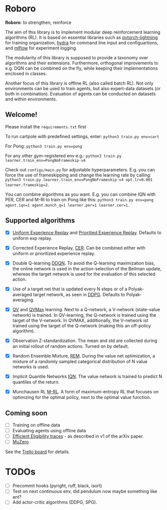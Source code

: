 # Roboro

**Roboro**: to strengthen, reinforce

The aim of this library is to implement modular deep reinforcement learning algorithms (RL). It is based on essential libraries such as [pytorch-lightning](https://github.com/PyTorchLightning/pytorch-lightning) for training organization, [hydra](https://hydra.cc/) for command line input and configuartions, and [mlflow](https://github.com/mlflow/mlflow) for experiment logging.

The modularity of this library is supposed to provide a taxonomy over algorithms and their extensions. Furthermore, orthogonal improvements to e.g. DQN can be combined on the fly, while keeping their implementations enclosed in classes.

Another focus of this library is offline RL (also called batch RL). Not only environments can be used to train agents, but also expert-data datasets (or both in combination). Evaluation of agents can be conducted on datasets and within environments.

## Welcome!
Please install the `requirements.txt` first

To run cartpole with predefined settings, enter: ```python3 train.py env=cart```

For Pong: ```python3 train.py env=pong```

For any other gym-registered env e.g.: ```python3 train.py learner.train_env=PongNoFrameskip-v4```

Check out `configs/main.py` for adjustable hyperparameters. E.g. you can force the use of frameskipping and change the learning rate by calling: ```python3 train.py learner.train_env=PongNoFrameskip-v4 opt.lr=0.001 learner.frameskip=2```.

You can combine algorithms as you want. E.g. you can combine IQN with PER, CER and M-Rl to train on Pong like this:
```python3 train.py env=pong agent.iqn=1 agent.munch_q=1 learner.per=1 learner.cer=1```.

## Supported algorithms

- [x] [Uniform Experience Replay](http://www.incompleteideas.net/lin-92.pdf) and [Prioritied Experience Replay](https://arxiv.org/abs/1511.05952). Defaults to uniform exp replay.
- [x] Corrected Experience Replay, [CER](https://arxiv.org/abs/1712.01275). Can be combined either with uniform or prioritized experience replay.
- [x] Double Q-learning [DDQN](https://arxiv.org/abs/1509.06461). To avoid the Q-learning maximization bias, the online network is used in the action-selection of the Bellman update, whereas the target network is used for the evaluation of this selected action.
- [x] Use of a target net that is updated every N steps or of a Polyak-averaged target network, as seen in [DDPG](https://arxiv.org/abs/1509.02971). Defaults to Polyak-averaging.
- [x] [QV](https://www.researchgate.net/publication/224446250_The_QV_family_compared_to_other_reinforcement_learning_algorithms) and [QVMax](https://arxiv.org/abs/1909.01779v1) learning. Next to a Q-network, a V-network (state-value network) is trained. In QV-learning, the Q-network is trained using the target of the V-network. In QVMAX, additionally, the V-network ist trained using the target of the Q-network (making this an off-policy algorithm).
- [x] Observation Z-standardization. The mean and std are collected during an initial rollout of random actions. Turned on by default.
- [x] Random Ensemble Mixture, [REM](https://arxiv.org/abs/1907.04543). During the value net optimization, a mixture of a randomly sampled categorical distribution of N value networks is used.
- [x] Implicit Quantile Networks [IQN](https://arxiv.org/abs/1806.06923). The value network is trained to predict N quantiles of the return.
- [x] Munchausen RL [M-RL](https://arxiv.org/abs/2007.14430). A form of maximum-entropy RL that focuses on optimizing for the optimal policy, next to the optimal value function.


## Coming soon

- [ ] Training on offline data
- [ ] Evaluating agents using offline data
- [ ] [Efficient Eligibility traces](https://arxiv.org/abs/1810.09967) - as described in v1 of the arXiv paper.
- [ ] [MuZero](https://arxiv.org/abs/1911.08265)

See the [Trello board](https://trello.com/b/8Jaoco2O/roboro) for details.




# TODOs

- [ ] Precommit hooks (pyright, ruff, black, isort)
- [ ] Test on next continuous env, did pendulum now maybe something like ant?
- [ ] Add actor-critic algorithms (DDPG, SPG).
